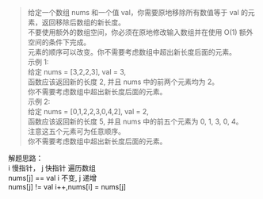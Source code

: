 >给定一个数组 nums 和一个值 val，你需要原地移除所有数值等于 val 的元素，返回移除后数组的新长度。  
不要使用额外的数组空间，你必须在原地修改输入数组并在使用 O(1) 额外空间的条件下完成。  
元素的顺序可以改变。你不需要考虑数组中超出新长度后面的元素。  
示例 1:  
给定 nums = [3,2,2,3], val = 3,  
函数应该返回新的长度 2, 并且 nums 中的前两个元素均为 2。  
你不需要考虑数组中超出新长度后面的元素。  
示例 2:  
给定 nums = [0,1,2,2,3,0,4,2], val = 2,  
函数应该返回新的长度 5, 并且 nums 中的前五个元素为 0, 1, 3, 0, 4。  
注意这五个元素可为任意顺序。  
你不需要考虑数组中超出新长度后面的元素。  

解题思路：  
i 慢指针， j 快指针
遍历数组  
nums[j] == val  i 不变, j 递增  
nums[j] != val  i++,nums[i] = nums[j]


